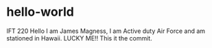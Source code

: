 # hello-world
IFT 220 
Hello I am James Magness, I am Active duty Air Force and am stationed in Hawaii. LUCKY ME!!
This it the commit.
